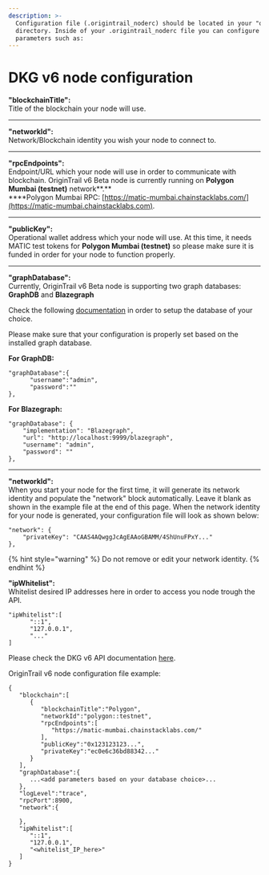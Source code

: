 ```yaml
---
description: >-
  Configuration file (.origintrail_noderc) should be located in your "ot-node"
  directory. Inside of your .origintrail_noderc file you can configure certain
  parameters such as:
---
```


# DKG v6 node configuration

**"blockchainTitle":**\
Title of the blockchain your node will use.

****

**"networkId":**\
Network/Blockchain identity you wish your node to connect to.

****

**"rpcEndpoints":**\
Endpoint/URL which your node will use in order to communicate with blockchain. OriginTrail v6 Beta node is currently running on **Polygon Mumbai (testnet)** network**.**\
****Polygon Mumbai RPC: [https://matic-mumbai.chainstacklabs.com/](https://matic-mumbai.chainstacklabs.com).

****

**"publicKey":**\
Operational wallet address which your node will use. At this time, it needs MATIC test tokens for **Polygon Mumbai (testnet)** so please make sure it is funded in order for your node to function properly.

****

**"graphDatabase":**\
Currently, OriginTrail v6 Beta node is supporting two graph databases: **GraphDB** and **Blazegraph**

Check the following [documentation](https://docs.origintrail.io/dkg-v6-beta/testnet-node-setup-instructions/setup-instructions-arch-linux#step-0-setup-graphdb-or-blazegraph) in order to setup the database of your choice.

Please make sure that your configuration is properly set based on the installed graph database.

**For GraphDB:**

```
"graphDatabase":{
      "username":"admin",
      "password":""
},
```

**For Blazegraph:**

```
"graphDatabase": {
    "implementation": "Blazegraph",
    "url": "http://localhost:9999/blazegraph",
    "username": "admin",
    "password": ""
},
```

****

**"networkId":**\
When you start your node for the first time, it will generate its network identity and populate the "network" block automatically. Leave it blank as shown in the example file at the end of this page. When the network identity for your node is generated, your configuration file will look as shown below:

```
"network": {
    "privateKey": "CAAS4AQwggJcAgEAAoGBAMM/4ShUnuFPxY..."
},
```

{% hint style="warning" %}
Do not remove or edit your network identity.
{% endhint %}



**"ipWhitelist":**\
Whitelist desired IP addresses here in order to access you node trough the API.&#x20;

```
"ipWhitelist":[
      "::1",
      "127.0.0.1",
      "..."
]
```

Please check the DKG v6 API documentation [here](https://docs.origintrail.io/dkg-v6-beta/dkg-v6-api).



OriginTrail v6 node configuration file example:

```
{
   "blockchain":[
      {
         "blockchainTitle":"Polygon",
         "networkId":"polygon::testnet",
         "rpcEndpoints":[
            "https://matic-mumbai.chainstacklabs.com/"
         ],
         "publicKey":"0x123123123...",
         "privateKey":"ec0e6c36bd88342..."
      }
   ],
   "graphDatabase":{
      ...<add parameters based on your database choice>...
   },
   "logLevel":"trace",
   "rpcPort":8900,
   "network":{
      
   },
   "ipWhitelist":[
      "::1",
      "127.0.0.1",
      "<whitelist_IP_here>"
   ]
}
```
